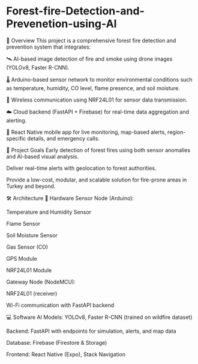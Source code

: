 # Forest-fire-Detection-and-Prevenetion-using-AI
🚀 Overview
This project is a comprehensive forest fire detection and prevention system that integrates:

🛰️ AI-based image detection of fire and smoke using drone images (YOLOv8, Faster R-CNN).

🌡️ Arduino-based sensor network to monitor environmental conditions such as temperature, humidity, CO level, flame presence, and soil moisture.

📡 Wireless communication using NRF24L01 for sensor data transmission.

☁️ Cloud backend (FastAPI + Firebase) for real-time data aggregation and alerting.

📱 React Native mobile app for live monitoring, map-based alerts, region-specific details, and emergency calls.

🎯 Project Goals
Early detection of forest fires using both sensor anomalies and AI-based visual analysis.

Deliver real-time alerts with geolocation to forest authorities.

Provide a low-cost, modular, and scalable solution for fire-prone areas in Turkey and beyond.

🛠️ Architecture
🔧 Hardware
Sensor Node (Arduino):

Temperature and Humidity Sensor

Flame Sensor

Soil Moisture Sensor

Gas Sensor (CO)

GPS Module

NRF24L01 Module

Gateway Node (NodeMCU):

NRF24L01 (receiver)

Wi-Fi communication with FastAPI backend

💻 Software
AI Models: YOLOv8, Faster R-CNN (trained on wildfire dataset)

Backend: FastAPI with endpoints for simulation, alerts, and map data

Database: Firebase (Firestore & Storage)

Frontend: React Native (Expo), Stack Navigation
